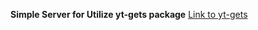 **Simple Server for Utilize yt-gets package**
[Link to yt-gets](https://www.npmjs.com/package/yt-gets)